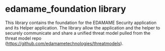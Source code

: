 # edamame_foundation library
This library contains the foundation for the EDAMAME Security application and its Helper application.
The library allow the application and the helper to securely communicate and share a unified threat model pulled from the threat model repo (https://github.com/edamametechnologies/threatmodels).